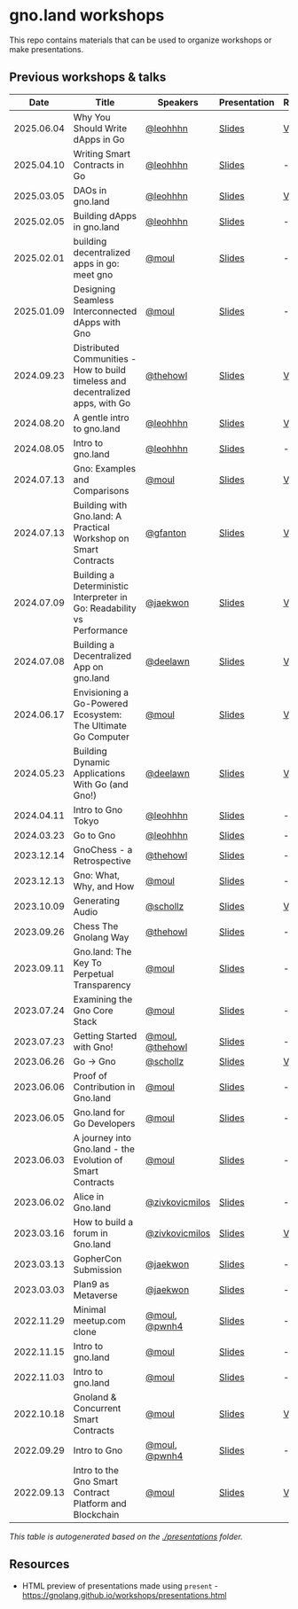 # gno.land workshops

This repo contains materials that can be used to organize workshops or make 
presentations.

## Previous workshops & talks

[embedmd]:# (scripts/table.md)

|Date       |Title                                                                           |Speakers                                                                 |Presentation                                                                                                                                |Recording                                                                                            |
|----       |-----                                                                           |--------                                                                 |------------                                                                                                                                |---------                                                                                            |
|2025.06.04 |Why You Should Write dApps in Go                                                |[@leohhhn](https://github.com/leohhhn)                                   |[Slides](presentations/2025-06-04--ethbelgrade-leon/dapps_in_go-ethbelgrade-2025.pdf)                                                       |[Video](https://www.youtube.com/watch?v=DU8aYKh9h2A)                                                 |
|2025.04.10 |Writing Smart Contracts in Go                                                   |[@leohhhn](https://github.com/leohhhn)                                   |[Slides](presentations/2025-04-10--gnobelgrade--leon/gno-belgrade-04-2025.pdf)                                                              |---                                                                                                  |
|2025.03.05 |DAOs in gno.land                                                                |[@leohhhn](https://github.com/leohhhn)                                   |[Slides](presentations/2025-03-05--ethbelgrade--leon/ethbelgrade-daos.pdf)                                                                  |[Video](https://www.youtube.com/watch?v=8FJWLKVjbMc)                                                 |
|2025.02.05 |Building dApps in gno.land                                                      |[@leohhhn](https://github.com/leohhhn)                                   |[Slides](presentations/2025-02-05--epitech--leon/building-dapps.pdf)                                                                        |---                                                                                                  |
|2025.02.01 |building decentralized apps in go: meet gno                                     |[@moul](https://github.com/moul)                                         |[Slides](https://gnolang.github.io/workshops/presentations/2025-02-01--fosdem--manfred/presentation.slide.html#1)                           |---                                                                                                  |
|2025.01.09 |Designing Seamless Interconnected dApps with Gno                                |[@moul](https://github.com/moul)                                         |[Slides](https://gnolang.github.io/workshops/presentations/2025-01-09--buidleu--manfred/presentation.slide.html#1)                          |---                                                                                                  |
|2024.09.23 |Distributed Communities - How to build timeless and decentralized apps, with Go |[@thehowl](https://github.com/thehowl)                                   |[Slides](https://gnolang.github.io/workshops/presentations/2024-09-23--distributed-communities--morgan/slides.html)                         |[Video](https://www.youtube.com/watch?v=b3zRbVcJxyE)                                                 |
|2024.08.20 |A gentle intro to gno.land                                                      |[@leohhhn](https://github.com/leohhhn)                                   |[Slides](presentations/2024-08-20--gentle-intro-to-gnoland--leon/presentation.pdf)                                                          |[Video](https://www.youtube.com/watch?v=hTGeG0z09NU)                                                 |
|2024.08.05 |Intro to gno.land                                                               |[@leohhhn](https://github.com/leohhhn)                                   |[Slides](https://docs.google.com/presentation/d/1tnplCWxhg-RFatDS3w1iJnO0vSfBAuw2ZA0ommNJQOU/edit?usp=sharing)                              |---                                                                                                  |
|2024.07.13 |Gno: Examples and Comparisons                                                   |[@moul](https://github.com/moul)                                         |[Slides](https://gnolang.github.io/workshops/presentations/2024-07-13--nebular--manfred/presentation.slide.html#1)                          |[Video](https://www.youtube.com/watch?v=Zsl3xu_Edcc)                                                 |
|2024.07.13 |Building with Gno.land: A Practical Workshop on Smart Contracts                 |[@gfanton](https://github.com/gfanton)                                   |[Slides](presentations/2024-07-13--nebular--gfanton/README.md)                                                                              |[Video](https://www.youtube.com/watch?v=oBQ-t_E0QpI)                                                 |
|2024.07.09 |Building a Deterministic Interpreter in Go: Readability vs Performance          |[@jaekwon](https://github.com/jaekwon)                                   |[Slides](presentations/2024-07-09--gophercon-us--jae/slides.pdf)                                                                            |[Video](https://www.youtube.com/watch?v=betUkghf_jo)                                                 |
|2024.07.08 |Building a Decentralized App on gno.land                                        |[@deelawn](https://github.com/deelawn)                                   |[Slides](presentations/2024-07-08--gophercon-us--dylan)                                                                                     |[Video](https://www.youtube.com/watch?v=lwL2VyjaV-A)                                                 |
|2024.06.17 |Envisioning a Go-Powered Ecosystem: The Ultimate Go Computer                    |[@moul](https://github.com/moul)                                         |[Slides](presentations/2024-06-17--gophercon-berlin--manfred)                                                                               |[Video](https://youtu.be/dLE2-8QPK64?si=IidxNLGrwwS6jbYL)                                            |
|2024.05.23 |Building Dynamic Applications With Go (and Gno!)                                |[@deelawn](https://github.com/deelawn)                                   |[Slides](presentations/2024-05-23--belgrade--dylan/slides.pdf)                                                                              |[Video](https://www.youtube.com/watch?v=tNM1DHOxIQ8)                                                 |
|2024.04.11 |Intro to Gno Tokyo                                                              |[@leohhhn](https://github.com/leohhhn)                                   |[Slides](presentations/2024-04-11--tokyo-intro-to-gno--leon/slides.pdf)                                                                     |---                                                                                                  |
|2024.03.23 |Go to Gno                                                                       |[@leohhhn](https://github.com/leohhhn)                                   |[Slides](presentations/2024-03-23--seoul-go-to-gno--leon/Go_to_Gno_slides.pdf)                                                              |---                                                                                                  |
|2023.12.14 |GnoChess - a Retrospective                                                      |[@thehowl](https://github.com/thehowl)                                   |[Slides](presentations/2023-12-14--gnochess-a-retrospective--morgan/slides.reveal.md)                                                       |---                                                                                                  |
|2023.12.13 |Gno: What, Why, and How                                                         |[@moul](https://github.com/moul)                                         |[Slides](presentations/2023-12-13--rouen--manfred/slides.md)                                                                                |---                                                                                                  |
|2023.10.09 |Generating Audio                                                                |[@schollz](https://github.com/schollz)                                   |[Slides](presentations/2023-10-09--generating-audio--schollz/presentation.md)                                                               |[Video](https://www.youtube.com/watch?v=lmmUIEHhdqA&t=2s)                                            |
|2023.09.26 |Chess The Gnolang Way                                                           |[@thehowl](https://github.com/thehowl)                                   |[Slides](presentations/2023-09-26--chess-the-gnolang-way--morgan/slides.reveal.md)                                                          |---                                                                                                  |
|2023.09.11 |Gno.land: The Key To Perpetual Transparency                                     |[@moul](https://github.com/moul)                                         |[Slides](https://gnolang.github.io/workshops/presentations/2023-09-11--dappcon-key-perpetual-transparency--manfred/presentation.slide.html) |---                                                                                                  |
|2023.07.24 |Examining the Gno Core Stack                                                    |[@moul](https://github.com/moul)                                         |[Slides](https://gnolang.github.io/workshops/presentations/2023-07-24--talk-nebular--manfred/presentations.slide.html#1)                    |---                                                                                                  |
|2023.07.23 |Getting Started with Gno!                                                       |[@moul](https://github.com/moul), [@thehowl](https://github.com/thehowl) |[Slides](presentations/2023-07-23--workshop-nebular--manfred-morgan/README.md)                                                              |---                                                                                                  |
|2023.06.26 |Go -> Gno                                                                       |[@schollz](https://github.com/schollz)                                   |[Slides](presentations/2023-06-26--go-to-gno--schollz/slides.pdf)                                                                           |[Video](https://www.youtube.com/watch?v=F-_dadxcRJM)                                                 |
|2023.06.06 |Proof of Contribution in Gno.land                                               |[@moul](https://github.com/moul)                                         |[Slides](https://gnolang.github.io/workshops/presentations/2023-06-06--buidl-asia--manfred/presentations.slide.html)                        |---                                                                                                  |
|2023.06.05 |Gno.land for Go Developers                                                      |[@moul](https://github.com/moul)                                         |[Slides](https://gnolang.github.io/workshops/presentations/2023-06-05--getting-to-gno-seoul--manfred/presentations.slide.html#1)            |---                                                                                                  |
|2023.06.03 |A journey into Gno.land - the Evolution of Smart Contracts                      |[@moul](https://github.com/moul)                                         |[Slides](https://gnolang.github.io/workshops/presentations/2023-06-03--eth-seoul--manfred/presentations.slide.html#1)                       |---                                                                                                  |
|2023.06.02 |Alice in Gno.land                                                               |[@zivkovicmilos](https://github.com/zivkovicmilos)                       |[Slides](presentations/2023-06-02--eth-belgrade--milos/README.md)                                                                           |---                                                                                                  |
|2023.03.16 |How to build a forum in Gno.land                                                |[@zivkovicmilos](https://github.com/zivkovicmilos)                       |[Slides](presentations/2023-03-16--online--milos/README.md)                                                                                 |[Video](https://www.youtube.com/watch?v=gmP-mH-64HA)                                                 |
|2023.03.13 |GopherCon Submission                                                            |[@jaekwon](https://github.com/jaekwon)                                   |[Slides](presentations/2023-03-13--gophercon_submission--jae/README.md)                                                                     |---                                                                                                  |
|2023.03.03 |Plan9 as Metaverse                                                              |[@jaekwon](https://github.com/jaekwon)                                   |[Slides](presentations/2023-03-03--ethdenver_gnoland_plan9_as_metaverse--jae/README.md)                                                     |---                                                                                                  |
|2022.11.29 |Minimal meetup.com clone                                                        |[@moul](https://github.com/moul), [@pwnh4](https://github.com/pwnh4)     |[Slides](https://github.com/xplrz/gnoland-meetup)                                                                                           |---                                                                                                  |
|2022.11.15 |Intro to gno.land                                                               |[@moul](https://github.com/moul)                                         |[Slides](presentations/2022-11-15--istanbul--manfred/slides.pdf)                                                                            |---                                                                                                  |
|2022.11.03 |Intro to gno.land                                                               |[@moul](https://github.com/moul)                                         |[Slides](presentations/2022-11-03--lisbon--manfred/slides.pdf)                                                                              |---                                                                                                  |
|2022.10.18 |Gnoland & Concurrent Smart Contracts                                            |[@moul](https://github.com/moul)                                         |[Slides](presentations/2022-10-18--cosmoverse--manfred/slides.pdf)                                                                          |[Video](https://www.youtube.com/watch?v=gcZHjlqG8gg&list=PLUg1PF7xcA8WHJ6aXXPi4CckVd7WEukF6&index=8) |
|2022.09.29 |Intro to Gno                                                                    |[@moul](https://github.com/moul), [@pwnh4](https://github.com/pwnh4)     |[Slides](https://github.com/xplrz/gnoland-workshop)                                                                                         |---                                                                                                  |
|2022.09.13 |Intro to the Gno Smart Contract Platform and Blockchain                         |[@moul](https://github.com/moul)                                         |[Slides](presentations/2022-09-13--berlin--manfred/slides.pdf)                                                                              |[Video](https://www.youtube.com/watch?v=S36kA5RqLvs)                                                 |

_This table is autogenerated based on the [./presentations](./presentations) folder._

## Resources

* HTML preview of presentations made using `present` - https://gnolang.github.io/workshops/presentations.html
